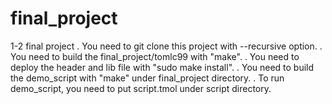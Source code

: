 # final_project
1-2 final project
    . You need to git clone this project with --recursive option.
    . You need to build the final_project/tomlc99 with "make".
    . You need to deploy the header and lib file with "sudo make install".
    . You need to build the demo_script with "make" under final_project directory.
    . To run demo_script, you need to put script.tmol under script directory.